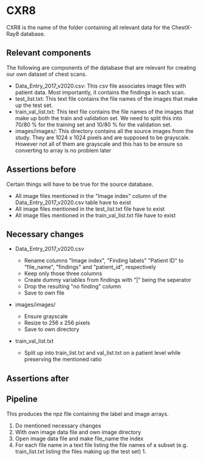 # CXR8

CXR8 is the name of the folder containing all relevant data for the ChestX-Ray8 database.

## Relevant components

The following are components of the database that are relevant for creating our own dataset of chest scans.

- Data_Entry_2017_v2020.csv: This csv file associates image files with patient data. Most importantly, it contains the findings in each scan.
- test_list.txt: This text file contains the file names of the images that make up the test set.
- train_val_list.txt: This text file contains the file names of the images that make up both the train and validation set. We need to split this into 70/80 % for the training set and 10/80 % for the validation set.
- images/images/: This directory contains all the source images from the study. They are 1024 x 1024 pixels and are supposed to be grayscale. However not all of them are grayscale and this has to be ensure so converting to array is no problem later

## Assertions before

Certain things will have to be true for the source database.

- All image files mentioned in the "Image index" column of the Data_Entry_2017_v2020.csv table have to exist
- All image files mentioned in the test_list.txt file have to exist
- All image files mentioned in the train_val_list.txt file have to exist

## Necessary changes

- Data_Entry_2017_v2020.csv
    - Rename columns "Image index", "Finding labels" "Patient ID" to "file_name", "findings" and "patient_id", respectively
    - Keep only those three columns 
    - Create dummy variables from findings with "|" being the seperator
    - Drop the resulting "no finding" column
    - Save to own file
- images/images/
    - Ensure grayscale
    - Resize to 256 x 256 pixels 
    - Save to own directory
    
- train_val_list.txt
    - Split up into train_list.txt and val_list.txt on a patient level while preserving the mentioned ratio

## Assertions after

## Pipeline

This produces the npz file containing the label and image arrays.

1. Do mentioned necessary changes
2. With own image data file and own image directory
3. Open image data file and make file_name the index
4. For each file name in a text file listing the file names of a subset (e.g. train_list.txt listing the files making up the test set)
    1. 